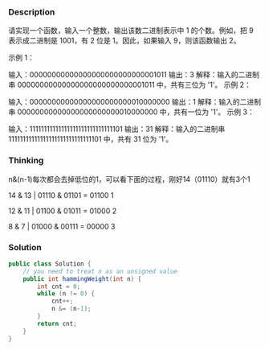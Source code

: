 ### Description

请实现一个函数，输入一个整数，输出该数二进制表示中 1 的个数。例如，把 9 表示成二进制是 1001，有 2 位是 1。因此，如果输入 9，则该函数输出 2。

示例 1：

输入：00000000000000000000000000001011
输出：3
解释：输入的二进制串 00000000000000000000000000001011 中，共有三位为 '1'。
示例 2：

输入：00000000000000000000000010000000
输出：1
解释：输入的二进制串 00000000000000000000000010000000 中，共有一位为 '1'。
示例 3：

输入：11111111111111111111111111111101
输出：31
解释：输入的二进制串 11111111111111111111111111111101 中，共有 31 位为 '1'。

### Thinking

n&(n-1)每次都会去掉低位的1，可以看下面的过程，刚好14（01110）就有3个1

14 & 13	| 	01110 & 01101 = 01100	1

12 & 11	|	01100 & 01011 = 01000	2

8 & 7	|	01000 & 00111 = 00000	3

### Solution
```java
public class Solution {
    // you need to treat n as an unsigned value
    public int hammingWeight(int n) {
        int cnt = 0;
        while (n != 0) {
            cnt++;
            n &= (n-1);
        }
        return cnt;
    }
}
```